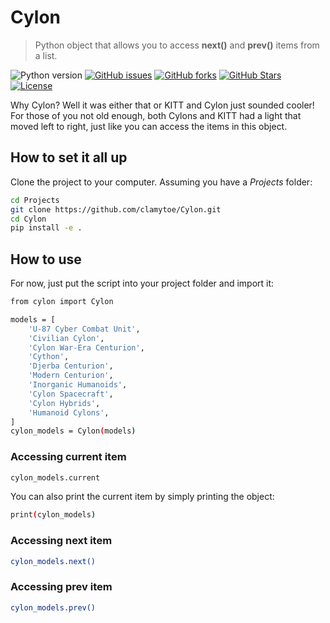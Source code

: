 # Cylon
> Python object that allows you to access **next()** and **prev()** items from a list.

![Python version][python-version]
[![GitHub issues][issues-image]][issues-url]
[![GitHub forks][fork-image]][fork-url]
[![GitHub Stars][stars-image]][stars-url]
[![License][license-image]][license-url]

Why Cylon? Well it was either that or KITT and Cylon just sounded cooler! For those of you not old enough, both Cylons and KITT had a light that moved left to right, just like you can access the items in this object.

## How to set it all up
Clone the project to your computer. Assuming you have a *Projects* folder:

```bash
cd Projects
git clone https://github.com/clamytoe/Cylon.git
cd Cylon
pip install -e .
```

## How to use
For now, just put the script into your project folder and import it:

```bash
from cylon import Cylon

models = [
    'U-87 Cyber Combat Unit',
    'Civilian Cylon',
    'Cylon War-Era Centurion',
    'Cython',
    'Djerba Centurion',
    'Modern Centurion',
    'Inorganic Humanoids',
    'Cylon Spacecraft',
    'Cylon Hybrids',
    'Humanoid Cylons',
]
cylon_models = Cylon(models)
```

### Accessing current item
```bash
cylon_models.current
```
You can also print the current item by simply printing the object:
```bash
print(cylon_models)
```

### Accessing next item
```bash
cylon_models.next()
```

### Accessing prev item
```bash
cylon_models.prev()
```

[python-version]:https://img.shields.io/badge/python-3.6.4-brightgreen.svg
[issues-image]:https://img.shields.io/github/issues/clamytoe/Cylon.svg
[issues-url]:https://github.com/clamytoe/Cylon/issues
[fork-image]:https://img.shields.io/github/forks/clamytoe/Cylon.svg
[fork-url]:https://github.com/clamytoe/Cylon/network
[stars-image]:https://img.shields.io/github/stars/clamytoe/Cylon.svg
[stars-url]:https://github.com/clamytoe/Cylon/stargazers
[license-image]:https://img.shields.io/github/license/clamytoe/Cylon.svg
[license-url]:https://github.com/clamytoe/Cylon/blob/master/LICENSE
